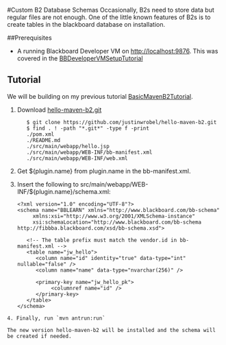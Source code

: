 #Custom B2 Database Schemas
Occasionally, B2s need to store data but regular files are not enough. One of the little 
known features of B2s is to create tables in the blackboard database on installation. 

##Prerequisites
* A running Blackboard Developer VM on [http://localhost:9876](http://localhost:9876). This was covered in the 
[BBDeveloperVMSetupTutorial](BBDeveloperVMSetupTutorial.md)

## Tutorial
We will be building on my previous tutorial [BasicMavenB2Tutorial](BasicMavenB2Tutorial).

1. Download [hello-maven-b2.git](https://github.com/justinwrobel/hello-maven-b2)
   ```
      $ git clone https://github.com/justinwrobel/hello-maven-b2.git
      $ find . ! -path "*.git*" -type f -print
      ./pom.xml
      ./README.md
      ./src/main/webapp/hello.jsp
      ./src/main/webapp/WEB-INF/bb-manifest.xml
      ./src/main/webapp/WEB-INF/web.xml
   ```
   
2. Get ${plugin.name} from plugin.name in the bb-manifest.xml. 
3. Insert the following to src/main/webapp/WEB-INF/${plugin.name}/schema.xml: 
   ```
   <?xml version="1.0" encoding="UTF-8"?>
   <schema name="BBLEARN" xmlns="http://www.blackboard.com/bb-schema"
        xmlns:xsi="http://www.w3.org/2001/XMLSchema-instance"
        xsi:schemaLocation="http://www.blackboard.com/bb-schema http://fibbba.blackboard.com/xsd/bb-schema.xsd">
      
      <!-- The table prefix must match the vendor.id in bb-manifest.xml -->
      <table name="jw_hello">
         <column name="id" identity="true" data-type="int" nullable="false" />
         <column name="name" data-type="nvarchar(256)" />
      	
         <primary-key name="jw_hello_pk">
              <columnref name="id" />
         </primary-key>
      </table>
   </schema>
```
4. Finally, run `mvn antrun:run`

The new version hello-maven-b2 will be installed and the schema will be created if needed.
